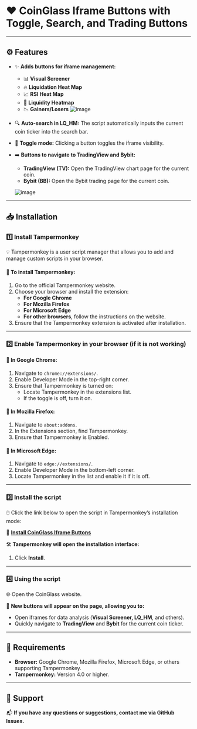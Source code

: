 # ❤️ CoinGlass Iframe Buttons with Toggle, Search, and Trading Buttons

---

## ⚙️ Features

- ✨ **Adds buttons for iframe management:**
  - 📊 **Visual Screener**
  - 🔥 **Liquidation Heat Map**
  - 📈 **RSI Heat Map**
  - 🌊 **Liquidity Heatmap**
  - 📉 **Gainers/Losers**
   ![image](https://github.com/user-attachments/assets/cba2516c-cccd-4f29-8550-d2f57a5d0cfe)

- 🔍 **Auto-search in LQ_HM:** The script automatically inputs the current coin ticker into the search bar.

- 🔄 **Toggle mode:** Clicking a button toggles the iframe visibility.

- ➡️ **Buttons to navigate to TradingView and Bybit:**
  - **TradingView (TV):** Open the TradingView chart page for the current coin.
  - **Bybit (BB):** Open the Bybit trading page for the current coin.

   ![image](https://github.com/user-attachments/assets/bc271fee-4ee3-45be-ae3b-174a95f5cb3e)


---

## 📥 Installation

### 1️⃣ Install Tampermonkey

💡 Tampermonkey is a user script manager that allows you to add and manage custom scripts in your browser.

#### 📌 To install Tampermonkey:

1. Go to the official Tampermonkey website.
2. Choose your browser and install the extension:
   - **For Google Chrome**
   - **For Mozilla Firefox**
   - **For Microsoft Edge**
   - **For other browsers**, follow the instructions on the website.
3. Ensure that the Tampermonkey extension is activated after installation.

---

### 2️⃣ Enable Tampermonkey in your browser (if it is not working)

#### 🔧 In Google Chrome:

1. Navigate to `chrome://extensions/`.
2. Enable Developer Mode in the top-right corner.
3. Ensure that Tampermonkey is turned on:
   - Locate Tampermonkey in the extensions list.
   - If the toggle is off, turn it on.

#### 🔧 In Mozilla Firefox:

1. Navigate to `about:addons`.
2. In the Extensions section, find Tampermonkey.
3. Ensure that Tampermonkey is Enabled.

#### 🔧 In Microsoft Edge:

1. Navigate to `edge://extensions/`.
2. Enable Developer Mode in the bottom-left corner.
3. Locate Tampermonkey in the list and enable it if it is off.

---

### 3️⃣ Install the script

🖱️ Click the link below to open the script in Tampermonkey’s installation mode:

📎 **[Install CoinGlass Iframe Buttons](#)**

🛠️ **Tampermonkey will open the installation interface:**

1. Click **Install**.

---

### 4️⃣ Using the script

🌐 Open the CoinGlass website.

🚀 **New buttons will appear on the page, allowing you to:**

- Open iframes for data analysis (**Visual Screener, LQ_HM**, and others).
- Quickly navigate to **TradingView** and **Bybit** for the current coin ticker.

---

## 🚧 Requirements

- **Browser:** Google Chrome, Mozilla Firefox, Microsoft Edge, or others supporting Tampermonkey.
- **Tampermonkey:** Version 4.0 or higher.

---

## 📮 Support

📬 **If you have any questions or suggestions, contact me via GitHub Issues.**


